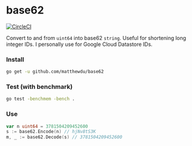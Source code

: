 # base62

[![CircleCI](https://circleci.com/gh/matthewdu/base62.svg?style=shield&circle-token=:circle-token)](https://circleci.com/gh/matthewdu/base62)

Convert to and from `uint64` into base62 `string`. Useful for shortening long integer IDs.
I personally use for Google Cloud Datastore IDs.

### Install
```bash
go get -u github.com/matthewdu/base62
```

### Test (with benchmark)
```bash
go test -benchmem -bench .
```

### Use
```go
var n uint64 = 3781504209452600
s := base62.Encode(n) // hjNv8tS3K 
m, _ := base62.Decode(s) // 3781504209452600
```
